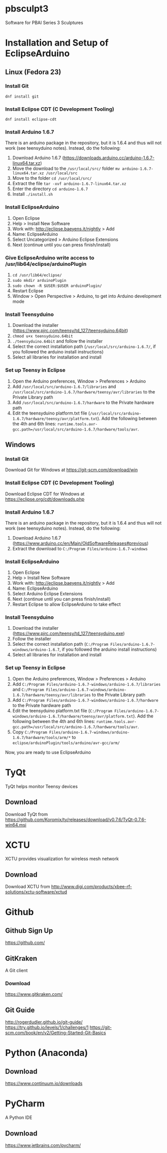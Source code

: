 # pbsculpt3
Software for PBAI Series 3 Sculptures

# Installation and Setup of EclipseArduino

## Linux (Fedora 23)

### Install Git
`dnf install git`

### Install Eclipse CDT (C Development Tooling)
`dnf install eclipse-cdt`

### Install Arduino 1.6.7
There is an arduino package in the repository, but it is 1.6.4 and thus will not work (see teensyduino notes). Instead, do the following:
1. Download Arduino 1.6.7 (https://downloads.arduino.cc/arduino-1.6.7-linux64.tar.xz)
2. Move the download to the `/usr/local/src/` folder `mv arduino-1.6.7-linux64.tar.xz /usr/local/src`
3. Move to the folder `cd /usr/local/src/`
4. Extract the file `tar -xvf arduino-1.6.7-linux64.tar.xz`
5. Enter the directory `cd arduino-1.6.7`
6. Install `./install.sh`

### Install EclipseArduino
1. Open Eclipse
2. Help > Install New Software
3. Work with: http://eclipse.baeyens.it/nightly > Add
4. Name: EclipseArduino
5. Select Uncategorized > Arduino Eclipse Extensions
6. Next (continue until you can press finish/install)

### Give EclipseArduino write access to /usr/lib64/eclipse/arduinoPlugin
1. `cd /usr/lib64/eclipse/`
2. `sudo mkdir arduinoPlugin`
3. `sudo chown -R $USER:$USER arduinoPlugin/`
4. Restart Eclipse
5. Window > Open Perspective > Arduino, to get into Arduino development mode

### Install Teensyduino
1. Download the installer (https://www.pjrc.com/teensy/td_127/teensyduino.64bit)
2. `chmod u+x teensyduino.64bit`
3. `./teensyduino.64bit` and follow the installer
4. Select the correct installation path (`/usr/local/src/arduino-1.6.7/`, if you followed the arduino install instructions)
5. Select all libraries for installation and install

### Set up Teensy in Eclipse
1. Open the Arduino preferences, Window > Preferences > Arduino
2. Add `/usr/local/src/arduino-1.6.7/libraries` and `/usr/local/src/arduino-1.6.7/hardware/teensy/avr/libraries` to the Private Library path
3. Add `/usr/local/src/arduino-1.6.7/hardware` to the Private hardware path
4. Edit the teensyduino platform.txt file (`/usr/local/src/arduino-1.6.7/hardware/teensy/avr/platform.txt`). Add the following between the 4th and 6th lines: `runtime.tools.avr-gcc.path=/usr/local/src/arduino-1.6.7/hardware/tools/avr`.

## Windows

### Install Git
Download Git for Windows at https://git-scm.com/download/win

### Install Eclipse CDT (C Development Tooling)
Download Eclipse CDT for Windows at https://eclipse.org/cdt/downloads.php

### Install Arduino 1.6.7
There is an arduino package in the repository, but it is 1.6.4 and thus will not work (see teensyduino notes). Instead, do the following:
1. Download Arduino 1.6.7 (https://www.arduino.cc/en/Main/OldSoftwareReleases#previous)
2. Extract the download to `C:/Program Files/arduino-1.6.7-windows`

### Install EclipseArduino
1. Open Eclipse
2. Help > Install New Software
3. Work with: http://eclipse.baeyens.it/nightly > Add
4. Name: EclipseArduino
5. Select Arduino Eclipse Extensions
6. Next (continue until you can press finish/install)
7. Restart Eclipse to allow EclipseArduino to take effect

### Install Teensyduino
1. Download the installer (https://www.pjrc.com/teensy/td_127/teensyduino.exe)
2. Follow the installer
4. Select the correct installation path (`C:/Program Files/arduino-1.6.7-windows/arduino-1.6.7`, if you followed the arduino install instructions)
5. Select all libraries for installation and install

### Set up Teensy in Eclipse
1. Open the Arduino preferences, Window > Preferences > Arduino
2. Add `C:/Program Files/arduino-1.6.7-windows/arduino-1.6.7/libraries` and `C:/Program Files/arduino-1.6.7-windows/arduino-1.6.7/hardware/teensy/avr/libraries` to the Private Library path
3. Add `C:/Program Files/arduino-1.6.7-windows/arduino-1.6.7/hardware` to the Private hardware path
4. Edit the teensyduino platform.txt file (`C:/Program Files/arduino-1.6.7-windows/arduino-1.6.7/hardware/teensy/avr/platform.txt`). Add the following between the 4th and 6th lines: `runtime.tools.avr-gcc.path=/usr/local/src/arduino-1.6.7/hardware/tools/avr`.
5. Copy `C:/Program Files/arduino-1.6.7-windows/arduino-1.6.7/hardware/tools/arm/*` to `eclipse/arduinoPlugin/tools/arduino/avr-gcc/arm/`

Now, you are ready to use EclipseArduino

# TyQt
TyQt helps monitor Teensy devices

## Download
Download TyQt from https://github.com/Koromix/ty/releases/download/v0.7.6/TyQt-0.7.6-win64.msi

# XCTU
XCTU provides visualization for wireless mesh network

## Download
Download XCTU from http://www.digi.com/products/xbee-rf-solutions/xctu-software/xctud

# Github

## Github Sign Up
https://github.com/

## GitKraken
A Git client

### Download
https://www.gitkraken.com/

## Git Guide
http://rogerdudler.github.io/git-guide/
https://try.github.io/levels/1/challenges/1
https://git-scm.com/book/en/v2/Getting-Started-Git-Basics

# Python (Anaconda)

## Download
https://www.continuum.io/downloads

# PyCharm
A Python IDE

## Download
https://www.jetbrains.com/pycharm/
